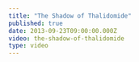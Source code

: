 ```yaml
---
title: "The Shadow of Thalidomide"
published: true
date: 2013-09-23T09:00:00.000Z
video: the-shadow-of-thalidomide
type: video
---
```

